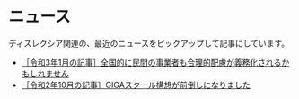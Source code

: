 

# ニュース

ディスレクシア関連の、最近のニュースをピックアップして記事にしています。

- [［令和3年1月の記事］全国的に民間の事業者も合理的配慮が義務化されるかもしれません](20210112_gouriteki-hairyo.md)
- [［令和2年10月の記事］GIGAスクール構想が前倒しになりました](20201030_giga-school.md)

